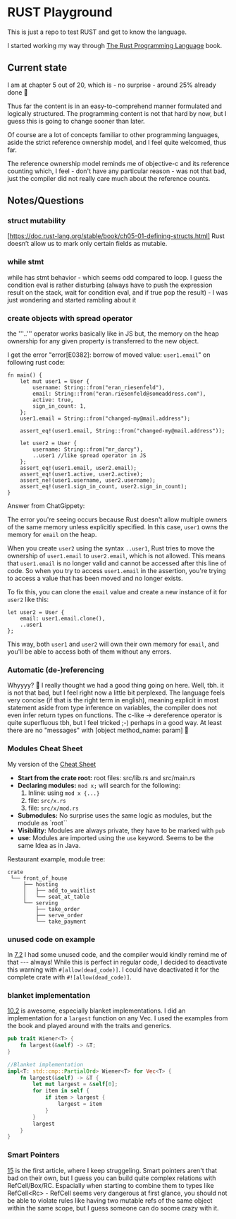 # RUST Playground

This is just a repo to test RUST and get to know the language.

I started working my way through [The Rust Programming Language](https://doc.rust-lang.org/stable/book/) book.

## Current state

I am at chapter 5 out of 20, which is - no surprise - around 25% already done 🙂

Thus far the content is in an easy-to-comprehend manner formulated and logically structured. The programming content is not that hard by now, but I guess this is going to change sooner than later.

Of course are a lot of concepts familiar to other programming languages, aside the strict reference ownership model, and I feel quite welcomed, thus far.

The reference ownership model reminds me of objective-c and its reference counting which, I feel - don't have any particular reason - was not that bad, just the compiler did not really care much about the reference counts.

## Notes/Questions

### struct mutability

[https://doc.rust-lang.org/stable/book/ch05-01-defining-structs.html]
Rust doesn’t allow us to mark only certain fields as mutable.

### while stmt

while has stmt behavior - which seems odd compared to loop. I guess the condition eval is rather disturbing (always have to push the expression result on the stack, wait for condition eval, and if true pop the result) - I was just wondering and started rambling about it

### create objects with spread operator

the '''..''' operator works basically like in JS but, the memory on the heap ownership for any given property is transferred to the new object.

I get the error "error[E0382]: borrow of moved value: `user1.email`" on following rust code:

```
fn main() {
    let mut user1 = User {
        username: String::from("eran_riesenfeld"),
        email: String::from("eran.riesenfeld@someaddress.com"),
        active: true,
        sign_in_count: 1,
    };
    user1.email = String::from("changed-my@mail.address");

    assert_eq!(user1.email, String::from("changed-my@mail.address"));

    let user2 = User {
        username: String::from("mr_darcy"),
        ..user1 //like spread operator in JS
    };
    assert_eq!(user1.email, user2.email);
    assert_eq!(user1.active, user2.active);
    assert_ne!(user1.username, user2.username);
    assert_eq!(user1.sign_in_count, user2.sign_in_count);
}
```

Answer from ChatGippety:

The error you're seeing occurs because Rust doesn't allow multiple owners of the same memory unless explicitly specified. In this case, `user1` owns the memory for `email` on the heap.

When you create `user2` using the syntax `..user1`, Rust tries to move the ownership of `user1.email` to `user2.email`, which is not allowed. This means that `user1.email` is no longer valid and cannot be accessed after this line of code. So when you try to access `user1.email` in the assertion, you're trying to access a value that has been moved and no longer exists.

To fix this, you can clone the `email` value and create a new instance of it for `user2` like this:

```
let user2 = User {
    email: user1.email.clone(),
    ..user1
};
```

This way, both `user1` and `user2` will own their own memory for `email`, and you'll be able to access both of them without any errors.

### Automatic (de-)referencing

Whyyyy? 🥺 I really thought we had a good thing going on here. Well, tbh. it is not that bad, but I feel right now a little bit perplexed. The language feels very concise (if that is the right term in english), meaning explicit in most statement aside from type inference on variables, the compiler does not even infer return types on functions. The c-like -> dereference operator is quite superfluous tbh, but I feel tricked ;-) perhaps in a good way. At least there are no "messages" with [object method_name: param] 🙂

### Modules Cheat Sheet

My version of the [Cheat Sheet](https://doc.rust-lang.org/stable/book/ch07-02-defining-modules-to-control-scope-and-privacy.html)

- **Start from the crate root:** root files: src/lib.rs and src/main.rs
- **Declaring modules:** `mod x;` will search for the following:
  1. Inline: using `mod x {...} `
  1. file: `src/x.rs`
  1. file: `src/x/mod.rs`
- **Submodules:** No surprise uses the same logic as modules, but the module as `root``
- **Visibility:** Modules are always private, they have to be marked with `pub`
- **use:** Modules are imported using the `use` keyword. Seems to be the same Idea as in Java.

Restaurant example, module tree:

```
crate
 └── front_of_house
     ├── hosting
     │   ├── add_to_waitlist
     │   └── seat_at_table
     └── serving
         ├── take_order
         ├── serve_order
         └── take_payment
```

### unused code on example

In [7.2](https://doc.rust-lang.org/stable/book/ch07-02-defining-modules-to-control-scope-and-privacy.html) I had some unused code, and the compiler would kindly remind me of that --- always!
While this is perfect in regular code, I decided to deactivate this warning with `#[allow(dead_code)]`. I could have deactivated it for the complete crate with `#![allow(dead_code)]`.

### blanket implementation

[10.2](https://doc.rust-lang.org/stable/book/ch10-02-traits.html) is awesome, especially blanket implementations. I did an implementation for a `largest` function on any Vec. I used the examples from the book and played around with the traits and generics.

```rust
pub trait Wiener<T> {
    fn largest(&self) -> &T;
}

//Blanket implementation
impl<T: std::cmp::PartialOrd> Wiener<T> for Vec<T> {
    fn largest(&self) -> &T {
        let mut largest = &self[0];
        for item in self {
            if item > largest {
                largest = item
            }
        }
        largest
    }
}
```

### Smart Pointers

[15](https://doc.rust-lang.org/book/ch15-00-smart-pointers.html) is the first article, where I keep struggeling. Smart pointers aren't that bad on their own, but I guess you can build quite complex relations with RefCell/Box/RC. Espacially when starting to combine them to types like RefCell<Rc<T>> - RefCell seems very dangerous at first glance, you should not be able to violate rules like having two mutable refs of the same object within the same scope, but I guess someone can do soome crazy with it. 